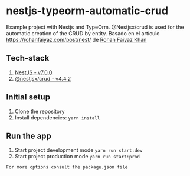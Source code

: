 # nestjs-typeorm-automatic-crud
Example project with Nestjs and TypeOrm. @Nestjsx/crud is used for the automatic creation of the CRUD by entity. Basado en el artículo https://rohanfaiyaz.com/post/nest/ de [Rohan Faiyaz Khan](https://rohanfaiyaz.com/)

## Tech-stack
1. [NestJS - v7.0.0](https://nestjs.com/)
2. [@nestjsx/crud - v4.4.2](https://github.com/nestjsx/crud)

## Initial setup
1. Clone the repository
2. Install dependencies: ```yarn install```

## Run the app
1. Start project development mode ```yarn run start:dev```
2. Start project production mode ```yarn run start:prod```

```For more options consult the package.json file```
